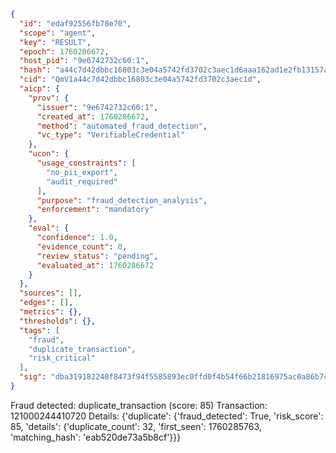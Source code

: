 ```json
{
  "id": "edaf92556fb78e70",
  "scope": "agent",
  "key": "RESULT",
  "epoch": 1760286672,
  "host_pid": "9e6742732c60:1",
  "hash": "a44c7d42dbbc16803c3e04a5742fd3702c3aec1d6aaa162ad1e2fb13157aae53",
  "cid": "QmV1a44c7d42dbbc16803c3e04a5742fd3702c3aec1d",
  "aicp": {
    "prov": {
      "issuer": "9e6742732c60:1",
      "created_at": 1760286672,
      "method": "automated_fraud_detection",
      "vc_type": "VerifiableCredential"
    },
    "ucon": {
      "usage_constraints": [
        "no_pii_export",
        "audit_required"
      ],
      "purpose": "fraud_detection_analysis",
      "enforcement": "mandatory"
    },
    "eval": {
      "confidence": 1.0,
      "evidence_count": 0,
      "review_status": "pending",
      "evaluated_at": 1760286672
    }
  },
  "sources": [],
  "edges": [],
  "metrics": {},
  "thresholds": {},
  "tags": [
    "fraud",
    "duplicate_transaction",
    "risk_critical"
  ],
  "sig": "dba319182240f8473f94f5585893ec0ffd0f4b54f66b21816975ac0a86b7497a"
}
```

Fraud detected: duplicate_transaction (score: 85)
Transaction: 121000244410720
Details: {'duplicate': {'fraud_detected': True, 'risk_score': 85, 'details': {'duplicate_count': 32, 'first_seen': 1760285763, 'matching_hash': 'eab520de73a5b8cf'}}}